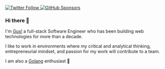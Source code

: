<p>
  <a href="https://twitter.com/gocanto">
    <img alt="Twitter Follow" src="https://img.shields.io/twitter/follow/gocanto?style=for-the-badge">
  </a>

  <a href="https://github.com/sponsors/gocanto">
    <img alt="GitHub Sponsors" src="https://img.shields.io/static/v1?label=Sponsor&message=%E2%9D%A4&logo=GitHub&style=for-the-badge">
  </a>
</p>



### Hi there 👋

I'm <a href="https://gocanto.dev/">Gus!</a> a full-stack Software Engineer who has been building web technologies for more than a decade.

I like to work in environments where my critical and analytical thinking, entrepreneurial mindset, and passion for my work will contribute to a team.


I am also a [Golang](https://github.com/voyago) enthusiast :runner:
